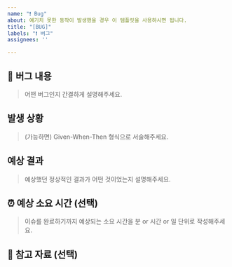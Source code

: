 ```yaml
---
name: "❗️ Bug"
about: 예기치 못한 동작이 발생했을 경우 이 템플릿을 사용하시면 됩니다.
title: "[BUG]"
labels: "❗ 버그"
assignees: ''

---
```


## 🐛 버그 내용

> 어떤 버그인지 간결하게 설명해주세요.

## 발생 상황

> (가능하면) Given-When-Then 형식으로 서술해주세요.

## 예상 결과

> 예상했던 정상적인 결과가 어떤 것이었는지 설명해주세요.

## ⏰ 예상 소요 시간 (선택)

> 이슈를 완료하기까지 예상되는 소요 시간을 분 or 시간 or 일 단위로 작성해주세요.

## 📁 참고 자료 (선택)